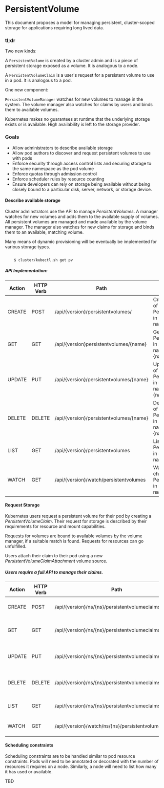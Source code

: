 # PersistentVolume

This document proposes a model for managing persistent, cluster-scoped storage for applications requiring long lived data.

### tl;dr

Two new kinds:

A `PersistentVolume` is created by a cluster admin and is a piece of persistent storage exposed as a volume.  It is analogous to a node.

A `PersistentVolumeClaim` is a user's request for a persistent volume to use in a pod. It is analogous to a pod.  

One new component:

`PersistentVolumeManager` watches for new volumes to manage in the system.  The volume manager also watches for claims by users and binds them to available volumes.

Kubernetes makes no guarantees at runtime that the underlying storage exists or is available.  High availability is left to the storage provider.

### Goals

* Allow administrators to describe available storage
* Allow pod authors to discover and request persistent volumes to use with pods
* Enforce security through access control lists and securing storage to the same namespace as the pod volume
* Enforce quotas through admission control
* Enforce scheduler rules by resource counting
* Ensure developers can rely on storage being available without being closely bound to a particular disk, server, network, or storage device.


#### Describe available storage

Cluster adminstrators use the API to manage *PersistentVolumes*.  A manager watches for new volumes and adds them to the available supply of volumes.  All persistent volumes are managed and made available by the volume manager.  The manager also watches for new claims for storage and binds them to an available, matching volume.

Many means of dynamic provisioning will be eventually be implemented for various storage types. 

```

	$ cluster/kubectl.sh get pv

```

##### API Implementation:

| Action | HTTP Verb | Path | Description |
| ---- | ---- | ---- | ---- |
| CREATE | POST | /api/{version}/persistentvolumes/ | Create instance of PersistentVolume in system namespace  |
| GET | GET | /api/{version}persistentvolumes/{name} | Get instance of PersistentVolume in system namespace with {name} |
| UPDATE | PUT | /api/{version}/persistentvolumes/{name} | Update instance of PersistentVolume in system namespace with {name} |
| DELETE | DELETE | /api/{version}/persistentvolumes/{name} | Delete instance of PersistentVolume in system namespace with {name} |
| LIST | GET | /api/{version}/persistentvolumes | List instances of PersistentVolume in system namespace |
| WATCH | GET | /api/{version}/watch/persistentvolumes | Watch for changes to a PersistentVolume in system namespace |



#### Request Storage


Kubernetes users request a persistent volume for their pod by creating a *PersistentVolumeClaim*.  Their request for storage is described by their requirements for resource and mount capabilities.

Requests for volumes are bound to available volumes by the volume manager, if a suitable match is found.  Requests for resources can go unfulfilled.

Users attach their claim to their pod using a new *PersistentVolumeClaimAttachment* volume source.


##### Users require a full API to manage their claims.


| Action | HTTP Verb | Path | Description |
| ---- | ---- | ---- | ---- |
| CREATE | POST | /api/{version}/ns/{ns}/persistentvolumeclaims/ | Create instance of PersistentVolumeClaim in namespace {ns} |
| GET | GET | /api/{version}/ns/{ns}/persistentvolumeclaims/{name} | Get instance of PersistentVolumeClaim in namespace {ns} with {name} |
| UPDATE | PUT | /api/{version}/ns/{ns}/persistentvolumeclaims/{name} | Update instance of PersistentVolumeClaim in namespace {ns} with {name} |
| DELETE | DELETE | /api/{version}/ns/{ns}/persistentvolumeclaims/{name} | Delete instance of PersistentVolumeClaim in namespace {ns} with {name} |
| LIST | GET | /api/{version}/ns/{ns}/persistentvolumeclaims | List instances of PersistentVolumeClaim in namespace {ns} |
| WATCH | GET | /api/{version}/watch/ns/{ns}/persistentvolumeclaims | Watch for changes to PersistentVolumeClaim in namespace {ns} |



#### Scheduling constraints

Scheduling constraints are to be handled similar to pod resource constraints.  Pods will need to be annotated or decorated with the number of resources it requires on a node.  Similarly, a node will need to list how many it has used or available.

TBD

